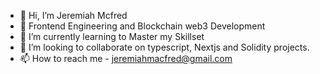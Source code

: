 - 👋 Hi, I’m Jeremiah Mcfred
- 👀 Frontend Engineering and Blockchain web3 Development
- 🌱 I’m currently learning to Master my Skillset
- 💞️ I’m looking to collaborate on typescript, Nextjs and Solidity projects.
- 📫 How to reach me - jeremiahmacfred@gmail.com

<!---
jerrymcfred/jerrymcfred is a ✨ special ✨ repository because its `README.md` (this file) appears on your GitHub profile.
You can click the Preview link to take a look at your changes.
--->
